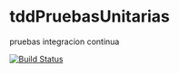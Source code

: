 # tddPruebasUnitarias
pruebas integracion continua

[![Build Status](https://travis-ci.org/juan82/tddPruebasUnitarias.svg?branch=master)](https://travis-ci.org/juan82/tddPruebasUnitarias)
